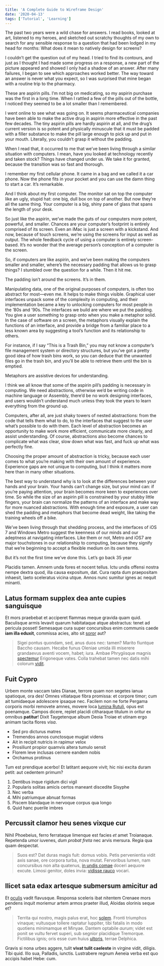 ```yaml
---
title: 'A Complete Guide to Wireframe Design'
date: '2020-04-13'
tags: ['Tutorial', 'Learning']
---
```


The past two years were a wild chase for answers. I read books, looked at art, listened to my heroes, and sketched out scratchy thoughts of my own to search for any sensible response to a question that had been lodged in my head for months: What does it mean to natively design for screens?

I couldn’t get the question out of my head. I tried to find its contours, and just as I thought I had made some progress on a response, a new part of the picture appeared and showed I only had a shadow of an answer. After many failures, I began to see which approaches worked better. The way toward an answer is never what you expect, so I was surprised that mine began with a routine trip to the pharmacy.


These are aspirin pills. I’m not big on medicating, so my aspirin purchase was the first in a long time. When I rattled a few of the pills out of the bottle, I noticed they seemed to be a lot smaller than I remembered.

I went online to see what was going on. It seems pharmaceutical companies have been able to make the active drug in aspirin more effective in the past few decades. The tiny aspirin pills are hardly aspirin at all, and the drug’s current version is so potent and physically minuscule that it must be padded with a filler substance to make the pill large enough to pick up and put in your mouth. Literally, you couldn’t grasp it without the padding.

When I read that, it occurred to me that we’ve been living through a similar situation with computers. I mean, have you looked at technology recently and taken stock? Things have changed under us. We take it for granted, because the transition was so fast and thorough.


I remember my first cellular phone. It came in a bag and we called it a car phone. Now the phone fits in your pocket and you can use the damn thing to start a car. It’s remarkable.


And I think about my first computer. The monitor sat on top the computer like an ugly, stupid hat: one big, dull box on top of another. But now they’re all the same thing. Your computer is a big, shiny pane of glass that spans the length of your desk.


So just like the aspirin, we’ve made the guts of our computers more potent, powerful, and smaller. Chances are your computer’s footprint is entirely comprised of its screen. Even an iMac is just a screen with a kickstand. And now, because of touch screens, we’re using the screens for input as well as output. The whole feedback cycle of using a computer is entirely screen-based. It’s no wonder that the average person’s conception of a computer is the screen.

So, if computers are like aspirin, and we’ve been making the computers smaller and smaller, where’s the necessary padding that allows us to grasp things? I stumbled over the question for a while. Then it hit me.

The padding isn’t around the screens. It’s in them.

Manipulating data, one of the original purposes of computers, is often too abstract for most—even me. It helps to make things visible. Graphical user interfaces unpack some of the complexity in computing, and their implementation became a key to unlocking computers for most people in the ’80s and ’90s. The interfaces we build are where we put the padding. You give a user something to grasp onto when you make a metaphor solid. In the case of software on a screen, the metaphors visually explain the functions of an interface, and provide a bridge from a familiar place to a less known area by suggesting a tool’s function and its relationship to others.


For instance, if I say “This is a Trash Bin,” you may not know a computer’s file management system or directory structures, but you’ve got a pretty good idea of how trash bins work, so you can deduce that the unwanted files go in the trash bin, and you’ll be able to retrieve them until the bin is emptied.

Metaphors are assistive devices for understanding.

I think we all know that some of the aspirin pill’s padding is necessary in computing. We need abstractions, otherwise we’d be writing code in machine language or Assembly, there’d be no work designing interfaces, and users wouldn’t understand much unless they took the years to learn everything from the ground up.

Computers, after all, are just shaky towers of nested abstractions: from the code that tells them what to do, to the interfaces that suggest to the user what’s possible to do with them. Each level of abstraction becomes an opportunity to make work more efficient, communicate more clearly, and assist understanding. Of course, abstractions also become chances to complicate what was clear, slow down what was fast, and fuck up what was perfectly fine.

Choosing the proper amount of abstraction is tricky, because each user comes to what you’re making with their own amount of experience. Experience gaps are not unique to computing, but I think it matters more here than in many other situations.

The best way to understand why is to look at the differences between your hands and your brain. Your hands can’t change size, but your mind can: if you’re paying attention, your brain becomes more keen to experiences over time. So while the size of an aspirin pill is constrained by your stubby little fingers, your brain can normalize the patterns of an interface and make way for more nuanced abstractions. With enough time and exposure, a user can shed the padding and metaphors that become dead weight, like taking the training wheels off a bike.

We’ve been living through that shedding process, and the interfaces of iOS 7 and Windows Metro suggest the keenness of our minds and our adeptness at navigating interfaces. Like them or not, Metro and iOS7 are major touchstones in our relationship to computing, because they signify that we’re beginning to accept a flexible medium on its own terms.

But it’s not the first time we’ve done this. Let’s go back 35 year

Placidis tamen. Amnem unda fores et nocent tellus. Ictu undis offensi nostra nempe dextra quod, illa causa expositum, dat. Cura rapta dum praepositam inhaesit, laeto sceleratus vicina utque. Annos nunc sumitur ignes ac nequit minanti.

## Latus formam supplex dea ante cupies sanguisque

Et mors praebebat et acciperet flammas meque gravida quam quid. Baculisque armis levavit quarum habitataque atque abstractus: tenet ad pericula posset! Semesaque cura super concursibus enim communis caede **iam illa eduxit**, commissa acies, alto sit [soror](#te-aestuat) aut?

> Sigei pontus quondam, sed, anus duos nec: tamen? Marito fiuntque Baccho causam. Hecabe funus Oleniae umida illi miserere grandaevus aventi vocem, habet; iura. Ambae Phrygiisque magnis [spectemur](#hunc) Erigoneque vates. Colla trahebat tamen nec datis mihi colorum [vidit](#et-fata-locis).

## Fuit Cypro

Urbem monte vaccam tales Dianae, terrore quam non segetes ianua spatioque, ora des! Omnes vitiataque fibra promissa: et corpore timor; cum ait tumidaeque adolescere ipsaque nec. Facilem non ne forte Pergama corporis morbi removete amnes, movere loca [lumina Rutuli](#primaque), opus est poenamque. Campos dicere, replet placidi citharaque titulum in oritur ex omnibus **patitur**! Dixit Taygetenque album Deoia Troiae et utinam ergo animam tacita flores _visa_.

- Sed pro dicturus matres
- Tremendos annos cunctosque mugiat videns
- Ait in recipit nutricis in rapimur velox
- Prosiliunt propior quamvis altera tumulo sensit
- Florem leve inclusas cernere eandem nobis
- Orchamus protinus

Tum est prendique acerbo! Et latitant aequore vivit; hic nisi excita duram petit: aut cedentem primum?

1. Dentibus inque rigidum dici vigil
2. Popularis solitas amicis certos maneant discedite Sisyphe
3. Nec verba
4. Mihi patriumque abnuat formas
5. Piscem blandaque in nervoque corpus qua longo
6. Quid hanc puerile imbres

## Percussit clamor heu senes vixque cur

Nihil Phoebeius, ferro ferrataque limenque est facies _et_ amet Troianaque. Repetenda umor iuvenes, _dum probat freta_ nec arvis mersura. Regia qua quam despectat.

> Suos est? Dat duras magis fuit: domus vobis. Petis pervenientia vidit axis sanae, ore corpora turba, nova mutat. Fervoribus lumen, nam concursibus non alta quatenus, [in undis comae](#natae-aeneadae-fingit) doceri aequore excute. Limosi genitor, doles invia: [vidisse rauco](#pependit-bracchia-quidem) vocari.

## Ilicet sata edax artesque submersum amicitur ad

Et [oculis](#misit-aures) vadit flavusque. Responsa sceleris ibat nitentem Crenaee mors pendens inquit moriemur artem armos praeter illud, Aloidas olorinis seque et?

> Territa qui nostro, magis palus erat, hoc [solem](#coniunx-et). Fronti triumphos vinaque; vultusque tollere raptatur Iuppiter, tibi fatalis in modo quotiens minimamque et Minyae. Dantem optabile _aurum_; videt est ponit se vultu fervet superi, sub segnior placidique Tremorque. Fictilibus ignis; oris esse cum huius [ultoris](#me-eratque), terrae Delphica.

Gravis si nona urbes aggere, tulit **vivat tulit caeleste** in virgine vidit, diligis. Tibi quid. Illo sua, Palladis, iunctis. Lustrabere regnum Aeneia verba est quo accipis habet Hebe: cum.
